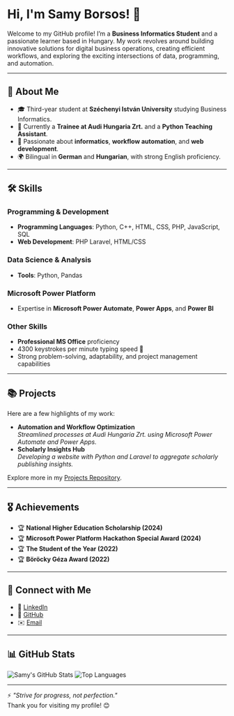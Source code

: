 # Hi, I'm Samy Borsos! 👋

Welcome to my GitHub profile! I’m a **Business Informatics Student** and a passionate learner based in Hungary. My work revolves around building innovative solutions for digital business operations, creating efficient workflows, and exploring the exciting intersections of data, programming, and automation.

---

## 🚀 About Me
- 🎓 Third-year student at **Széchenyi István University** studying Business Informatics.
- 💼 Currently a **Trainee at Audi Hungaria Zrt.** and a **Python Teaching Assistant**.
- 🌟 Passionate about **informatics**, **workflow automation**, and **web development**.
- 🌍 Bilingual in **German** and **Hungarian**, with strong English proficiency.

---

## 🛠️ Skills
### Programming & Development
- **Programming Languages**: Python, C++, HTML, CSS, PHP, JavaScript, SQL
- **Web Development**: PHP Laravel, HTML/CSS

### Data Science & Analysis
- **Tools**: Python, Pandas

### Microsoft Power Platform
- Expertise in **Microsoft Power Automate**, **Power Apps**, and **Power BI**

### Other Skills
- **Professional MS Office** proficiency
- 4300 keystrokes per minute typing speed 🚀
- Strong problem-solving, adaptability, and project management capabilities

---

## 📚 Projects
Here are a few highlights of my work:
- **Automation and Workflow Optimization**  
  *Streamlined processes at Audi Hungaria Zrt. using Microsoft Power Automate and Power Apps.*
- **Scholarly Insights Hub**  
  *Developing a website with Python and Laravel to aggregate scholarly publishing insights.*

Explore more in my [Projects Repository](https://github.com/samyborsos).

---

## 🎖️ Achievements
- 🏆 **National Higher Education Scholarship (2024)**  
- 🏆 **Microsoft Power Platform Hackathon Special Award (2024)**  
- 🏆 **The Student of the Year (2022)**  
- 🏆 **Böröcky Géza Award (2022)**  

---

## 🔗 Connect with Me
- 💼 [LinkedIn](https://hu.linkedin.com/in/samyborsos)  
- 🐙 [GitHub](https://github.com/samyborsos)  
- ✉️ [Email](mailto:samy.borsos@gmail.com)  

---

## 📊 GitHub Stats
![Samy's GitHub Stats](https://github-readme-stats.vercel.app/api?username=samyborsos&show_icons=true&theme=dark)
![Top Languages](https://github-readme-stats.vercel.app/api/top-langs/?username=samyborsos&layout=compact&theme=dark)

---

⚡ _"Strive for progress, not perfection."_  
Thank you for visiting my profile! 😊
